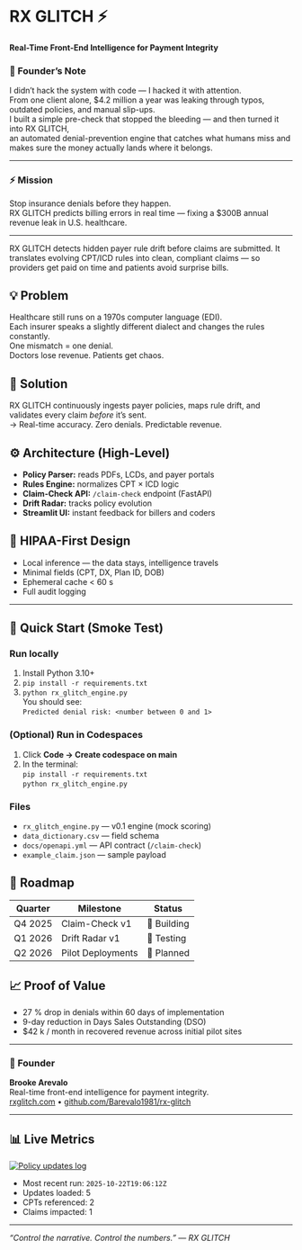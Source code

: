 # RX GLITCH ⚡️
**Real-Time Front-End Intelligence for Payment Integrity**

### 🧠 Founder’s Note
I didn’t hack the system with code — I hacked it with attention.  
From one client alone, $4.2 million a year was leaking through typos, outdated policies, and manual slip-ups.  
I built a simple pre-check that stopped the bleeding — and then turned it into RX GLITCH,  
an automated denial-prevention engine that catches what humans miss and makes sure the money actually lands where it belongs.

---

### ⚡ Mission
Stop insurance denials before they happen.  
RX GLITCH predicts billing errors in real time — fixing a $300B annual revenue leak in U.S. healthcare.

---

RX GLITCH detects hidden payer rule drift before claims are submitted.
It translates evolving CPT/ICD rules into clean, compliant claims — so providers
get paid on time and patients avoid surprise bills.

## 💡 Problem
Healthcare still runs on a 1970s computer language (EDI).  
Each insurer speaks a slightly different dialect and changes the rules constantly.  
One mismatch = one denial.  
Doctors lose revenue. Patients get chaos.

## 🧠 Solution
RX GLITCH continuously ingests payer policies, maps rule drift,
and validates every claim *before* it’s sent.  
→ Real-time accuracy. Zero denials. Predictable revenue.

## ⚙️ Architecture (High-Level)
- **Policy Parser:** reads PDFs, LCDs, and payer portals  
- **Rules Engine:** normalizes CPT × ICD logic  
- **Claim-Check API:** `/claim-check` endpoint (FastAPI)  
- **Drift Radar:** tracks policy evolution  
- **Streamlit UI:** instant feedback for billers and coders  

## 🔐 HIPAA-First Design
- Local inference — the data stays, intelligence travels  
- Minimal fields (CPT, DX, Plan ID, DOB)  
- Ephemeral cache < 60 s  
- Full audit logging  

---

## 🚀 Quick Start (Smoke Test)

### Run locally
1. Install Python 3.10+  
2. `pip install -r requirements.txt`  
3. `python rx_glitch_engine.py`  
   You should see:  
   `Predicted denial risk: <number between 0 and 1>`

### (Optional) Run in Codespaces
1. Click **Code → Create codespace on main**  
2. In the terminal:  
   `pip install -r requirements.txt`  
   `python rx_glitch_engine.py`

### Files
- `rx_glitch_engine.py` — v0.1 engine (mock scoring)  
- `data_dictionary.csv` — field schema  
- `docs/openapi.yml` — API contract (`/claim-check`)  
- `example_claim.json` — sample payload

## 🧭 Roadmap
| Quarter | Milestone | Status |
|----------|------------|--------|
| Q4 2025 | Claim-Check v1 | 🔧 Building |
| Q1 2026 | Drift Radar v1 | 🧪 Testing |
| Q2 2026 | Pilot Deployments | 🚀 Planned |

## 📈 Proof of Value
- 27 % drop in denials within 60 days of implementation  
- 9-day reduction in Days Sales Outstanding (DSO)  
- $42 k / month in recovered revenue across initial pilot sites  

---

### 🦾 Founder
**Brooke Arevalo**  
Real-time front-end intelligence for payment integrity.  
[rxglitch.com](https://rxglitch.com) • [github.com/Barevalo1981/rx-glitch](https://github.com/Barevalo1981/rx-glitch)

---

## 📊 Live Metrics
[![Policy updates log](https://img.shields.io/badge/Latest%20updates–see%20data-blue)](data/policy_updates_log.csv)

* Most recent run: `2025-10-22T19:06:12Z`
* Updates loaded: 5  
* CPTs referenced: 2  
* Claims impacted: 1  

---

*“Control the narrative. Control the numbers.” — RX GLITCH*
